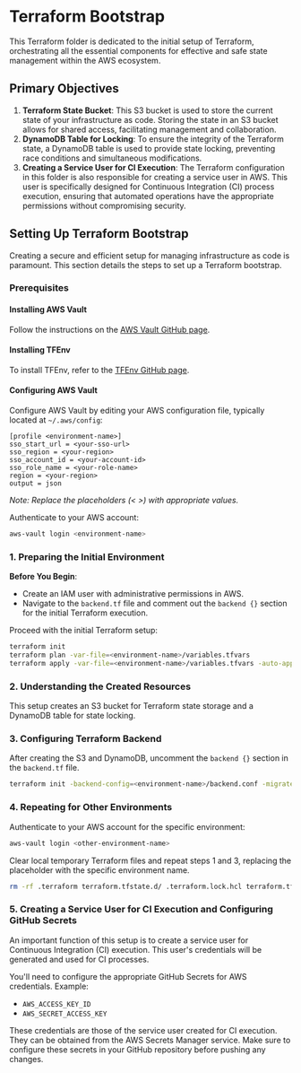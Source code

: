 # Terraform Bootstrap

This Terraform folder is dedicated to the initial setup of Terraform, orchestrating all the essential components for effective and safe state management within the AWS ecosystem.

## Primary Objectives

1. **Terraform State Bucket**: This S3 bucket is used to store the current state of your infrastructure as code. Storing the state in an S3 bucket allows for shared access, facilitating management and collaboration.
2. **DynamoDB Table for Locking**: To ensure the integrity of the Terraform state, a DynamoDB table is used to provide state locking, preventing race conditions and simultaneous modifications.
3. **Creating a Service User for CI Execution**: The Terraform configuration in this folder is also responsible for creating a service user in AWS. This user is specifically designed for Continuous Integration (CI) process execution, ensuring that automated operations have the appropriate permissions without compromising security.

## Setting Up Terraform Bootstrap

Creating a secure and efficient setup for managing infrastructure as code is paramount. This section details the steps to set up a Terraform bootstrap.

### Prerequisites

#### Installing AWS Vault

Follow the instructions on the [AWS Vault GitHub page](https://github.com/99designs/aws-vault).

#### Installing TFEnv

To install TFEnv, refer to the [TFEnv GitHub page](https://github.com/tfutils/tfenv).

#### Configuring AWS Vault

Configure AWS Vault by editing your AWS configuration file, typically located at `~/.aws/config`:

```plaintext
[profile <environment-name>]
sso_start_url = <your-sso-url>
sso_region = <your-region>
sso_account_id = <your-account-id>
sso_role_name = <your-role-name>
region = <your-region>
output = json
```

*Note: Replace the placeholders (< >) with appropriate values.*

Authenticate to your AWS account:

```bash
aws-vault login <environment-name>
```

### 1. Preparing the Initial Environment

**Before You Begin**:

- Create an IAM user with administrative permissions in AWS.
- Navigate to the `backend.tf` file and comment out the `backend {}` section for the initial Terraform execution.

Proceed with the initial Terraform setup:

```bash
terraform init
terraform plan -var-file=<environment-name>/variables.tfvars
terraform apply -var-file=<environment-name>/variables.tfvars -auto-approve
```

### 2. Understanding the Created Resources

This setup creates an S3 bucket for Terraform state storage and a DynamoDB table for state locking.

### 3. Configuring Terraform Backend

After creating the S3 and DynamoDB, uncomment the `backend {}` section in the `backend.tf` file.

```bash
terraform init -backend-config=<environment-name>/backend.conf -migrate-state -force-copy
```

### 4. Repeating for Other Environments

Authenticate to your AWS account for the specific environment:

```bash
aws-vault login <other-environment-name>
```

Clear local temporary Terraform files and repeat steps 1 and 3, replacing the placeholder with the specific environment name.

```bash
rm -rf .terraform terraform.tfstate.d/ .terraform.lock.hcl terraform.tfstate terraform.tfstate.backup
```

### 5. Creating a Service User for CI Execution and Configuring GitHub Secrets

An important function of this setup is to create a service user for Continuous Integration (CI) execution. This user's credentials will be generated and used for CI processes.

You'll need to configure the appropriate GitHub Secrets for AWS credentials. Example:

- `AWS_ACCESS_KEY_ID`
- `AWS_SECRET_ACCESS_KEY`

These credentials are those of the service user created for CI execution. They can be obtained from the AWS Secrets Manager service. Make sure to configure these secrets in your GitHub repository before pushing any changes.
